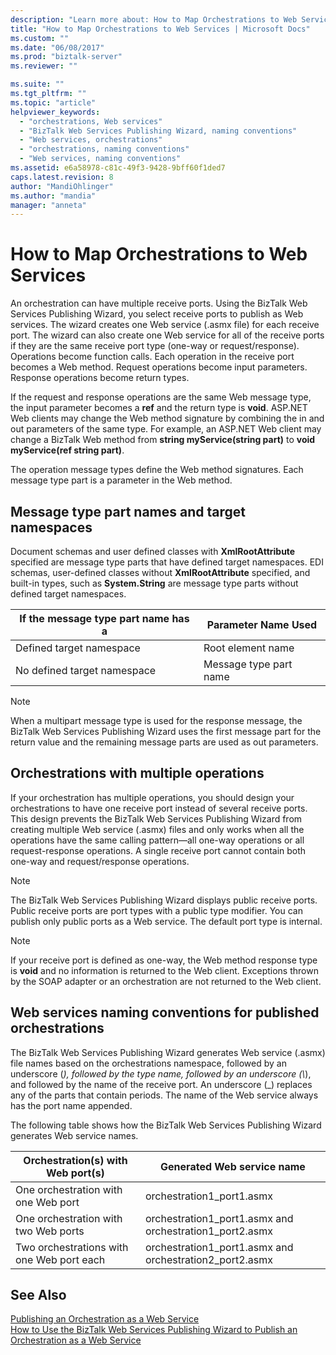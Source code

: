 ```yaml
---
description: "Learn more about: How to Map Orchestrations to Web Services"
title: "How to Map Orchestrations to Web Services | Microsoft Docs"
ms.custom: ""
ms.date: "06/08/2017"
ms.prod: "biztalk-server"
ms.reviewer: ""

ms.suite: ""
ms.tgt_pltfrm: ""
ms.topic: "article"
helpviewer_keywords: 
  - "orchestrations, Web services"
  - "BizTalk Web Services Publishing Wizard, naming conventions"
  - "Web services, orchestrations"
  - "orchestrations, naming conventions"
  - "Web services, naming conventions"
ms.assetid: e6a58978-c81c-49f3-9428-9bff60f1ded7
caps.latest.revision: 8
author: "MandiOhlinger"
ms.author: "mandia"
manager: "anneta"
---
```

# How to Map Orchestrations to Web Services
An orchestration can have multiple receive ports. Using the BizTalk Web Services Publishing Wizard, you select receive ports to publish as Web services. The wizard creates one Web service (.asmx file) for each receive port. The wizard can also create one Web service for all of the receive ports if they are the same receive port type (one-way or request/response). Operations become function calls. Each operation in the receive port becomes a Web method. Request operations become input parameters. Response operations become return types.  
  
 If the request and response operations are the same Web message type, the input parameter becomes a **ref** and the return type is **void**. ASP.NET Web clients may change the Web method signature by combining the in and out parameters of the same type. For example, an ASP.NET Web client may change a BizTalk Web method from **string myService(string part)** to **void myService(ref string part)**.  
  
 The operation message types define the Web method signatures. Each message type part is a parameter in the Web method.  
  
## Message type part names and target namespaces  
 Document schemas and user defined classes with **XmlRootAttribute** specified are message type parts that have defined target namespaces. EDI schemas, user-defined classes without **XmlRootAttribute** specified, and built-in types, such as **System.String** are message type parts without defined target namespaces.  
  
|If the message type part name has a|Parameter Name Used|  
|-----------------------------------------|-------------------------|  
|Defined target namespace|Root element name|  
|No defined target namespace|Message type part name|  
  
> [!NOTE]
>  When a multipart message type is used for the response message, the BizTalk Web Services Publishing Wizard uses the first message part for the return value and the remaining message parts are used as out parameters.  
  
## Orchestrations with multiple operations  
 If your orchestration has multiple operations, you should design your orchestrations to have one receive port instead of several receive ports. This design prevents the BizTalk Web Services Publishing Wizard from creating multiple Web service (.asmx) files and only works when all the operations have the same calling pattern—all one-way operations or all request-response operations. A single receive port cannot contain both one-way and request/response operations.  
  
> [!NOTE]
>  The BizTalk Web Services Publishing Wizard displays public receive ports. Public receive ports are port types with a public type modifier. You can publish only public ports as a Web service. The default port type is internal.  
  
> [!NOTE]
>  If your receive port is defined as one-way, the Web method response type is **void** and no information is returned to the Web client. Exceptions thrown by the SOAP adapter or an orchestration are not returned to the Web client.  
  
## Web services naming conventions for published orchestrations  
 The BizTalk Web Services Publishing Wizard generates Web service (.asmx) file names based on the orchestrations namespace, followed by an underscore (*), followed by the type name, followed by an underscore (\\*), and followed by the name of the receive port. An underscore (\_) replaces any of the parts that contain periods. The name of the Web service always has the port name appended.  
  
 The following table shows how the BizTalk Web Services Publishing Wizard generates Web service names.  
  
|Orchestration(s) with Web port(s)|Generated Web service name|  
|-------------------------------------------|--------------------------------|  
|One orchestration with one Web port|orchestration1_port1.asmx|  
|One orchestration with two Web ports|orchestration1_port1.asmx and orchestration1_port2.asmx|  
|Two orchestrations with one Web port each|orchestration1_port1.asmx and orchestration2_port2.asmx|  
  
## See Also  
 [Publishing an Orchestration as a Web Service](../core/publishing-an-orchestration-as-a-web-service.md)   
 [How to Use the BizTalk Web Services Publishing Wizard to Publish an Orchestration as a Web Service](../core/publish-orchestration-as-web-service--biztalk-web-services-publishing-wizard.md)
